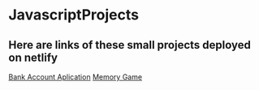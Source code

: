 # JavascriptProjects

## Here are links of these small projects deployed on netlify

[Bank Account Aplication](https://bankaccdp.netlify.app/)
[Memory Game](https://memorygamedp.netlify.app/)
